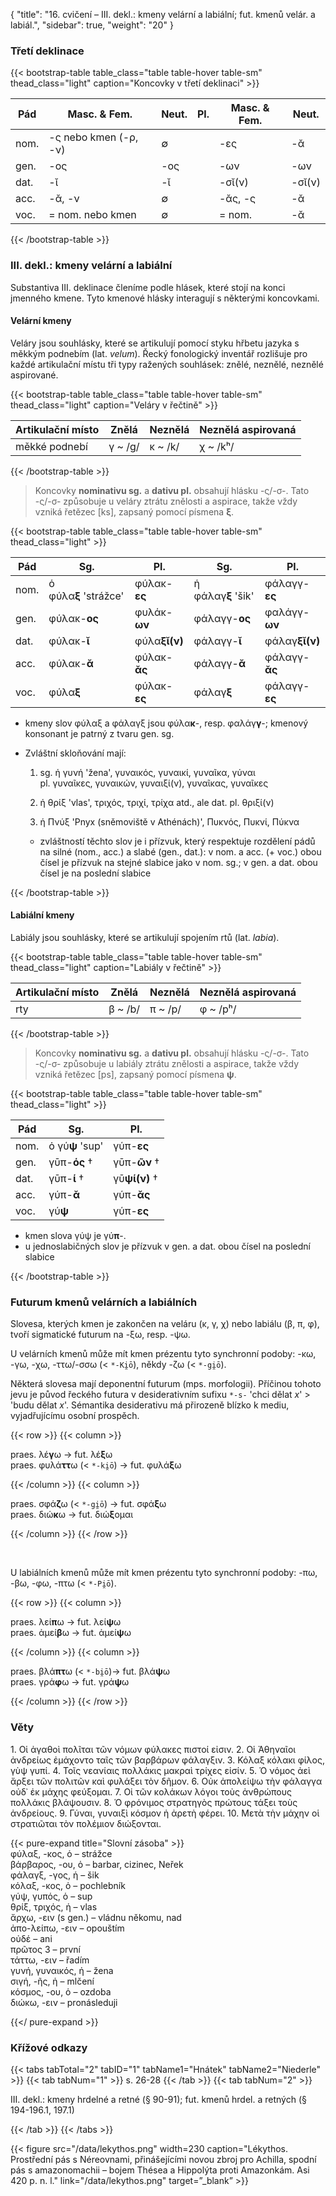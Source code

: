 {
"title": "16. cvičení – III. dekl.: kmeny velární a labiální; fut. kmenů velár. a labiál.",
    "sidebar": true,
    "weight": "20"
}

### Třetí deklinace

{{< bootstrap-table table_class="table table-hover table-sm" thead_class="light" caption="Koncovky v třetí deklinaci" >}}

| Pád  | Masc. & Fem.          | Neut. | Pl. | Masc. & Fem. | Neut.  |
| ---- | --------------------- | ----- | --- | ------------ | ------ |
| nom. | -ς nebo kmen (-ρ, -ν) | ∅     |     | -ες          | -ᾰ     |
| gen. | -ος                   | -ος   |     | -ων          | -ων    |
| dat. | -ῐ                    | -ῐ    |     | -σῐ(ν)       | -σῐ(ν) |
| acc. | -ᾰ, -ν                | ∅     |     | -ᾰς, -ς      | -ᾰ     |
| voc. | = nom. nebo kmen      | ∅     |     | = nom.       | -ᾰ     |

 {{< /bootstrap-table >}}

### III. dekl.: kmeny velární a labiální

Substantiva III. deklinace členíme podle hlásek, které stojí na konci jmenného kmene. Tyto kmenové hlásky interagují s některými koncovkami. 

#### Velární kmeny

Veláry jsou souhlásky, které se artikulují pomocí styku hřbetu jazyka s měkkým podnebím (lat. *velum*). Řecký fonologický inventář rozlišuje pro každé artikulační místu tři typy ražených souhlásek: znělé, neznělé, neznělé aspirované.

{{< bootstrap-table table_class="table table-hover table-sm" thead_class="light" caption="Veláry v řečtině" >}}

| Artikulační místo | Znělá   | Neznělá | Neznělá aspirovaná |
| ----------------- | ------- | ------- | ------------------ |
| měkké podnebí     | γ ~ /g/ | κ ~ /k/ | χ ~ /kʰ/           |

 {{< /bootstrap-table >}}

> Koncovky **nominativu sg.** a **dativu pl.** obsahují hlásku -ς/-σ-. Tato -ς/-σ- způsobuje u veláry ztrátu znělosti a aspirace, takže vždy vzniká řetězec [ks], zapsaný pomocí písmena **ξ**.  

{{< bootstrap-table table_class="table table-hover table-sm" thead_class="light" >}}

| Pád  | Sg.                   | Pl.           | Sg.                | Pl.            |
| ---- | --------------------- | ------------- | ------------------ | -------------- |
| nom. | ὁ φύλα**ξ** 'strážce' | φύλακ-**ες**  | ἡ φάλαγ**ξ** 'šik' | φάλαγγ-**ες**  |
| gen. | φύλακ-**ος**          | φυλάκ-__ων__  | φάλαγγ-**ος**      | φαλάγγ-**ων**  |
| dat. | φύλακ-**ῐ**           | φύλα**ξῐ(ν)** | φάλαγγ-**ῐ**       | φάλαγ**ξῐ(ν)** |
| acc. | φύλακ-**ᾰ**           | φύλακ-__ᾰς__  | φάλαγγ-**ᾰ**       | φάλαγγ-**ᾰς**  |
| voc. | φύλα**ξ**             | φύλακ-__ες__  | φάλαγ**ξ**         | φάλαγγ-**ες**  |

- kmeny slov φύλαξ a φάλαγξ jsou φύλα**κ**-, resp. φαλάγ**γ**-; kmenový konsonant je patrný z tvaru gen. sg. 

- Zvláštní skloňování mají:  
  
  1. sg. ἡ γυνή 'žena', γυναικός, γυναικί, γυναῖκα, γύναι  
     pl. γυναῖκες, γυναικών, γυναιξί(ν), γυναῖκας, γυναῖκες  
  
  2. ἡ θρίξ 'vlas', τριχός, τριχί, τρίχα atd., ale dat. pl. θριξί(ν)  
  
  3. ἡ Πνύξ 'Pnyx (sněmoviště v Athénách)', Πυκνός, Πυκνί, Πύκνα   
  - zvláštností těchto slov je i přízvuk, který respektuje rozdělení pádů na silné (nom., acc.) a slabé (gen., dat.): v nom. a acc. (+ voc.) obou čísel je přízvuk na stejné slabice jako v nom. sg.; v gen. a dat. obou čísel je na poslední slabice

{{< /bootstrap-table >}}

#### Labiální kmeny

Labiály jsou souhlásky, které se artikulují spojením rtů (lat. *labia*). 

{{< bootstrap-table table_class="table table-hover table-sm" thead_class="light" caption="Labiály v řečtině" >}}

| Artikulační místo | Znělá   | Neznělá | Neznělá aspirovaná |
| ----------------- | ------- | ------- | ------------------ |
| rty               | β ~ /b/ | π ~ /p/ | φ ~ /pʰ/           |

 {{< /bootstrap-table >}}

> Koncovky **nominativu sg.** a **dativu pl.** obsahují hlásku -ς/-σ-. Tato -ς/-σ- způsobuje u labiály ztrátu znělosti a aspirace, takže vždy vzniká řetězec [ps], zapsaný pomocí písmena **ψ**.  

{{< bootstrap-table table_class="table table-hover table-sm" thead_class="light" >}}

| Pád  | Sg.             | Pl.           |
| ---- | --------------- | ------------- |
| nom. | ὁ γύ**ψ** 'sup' | γύπ-**ες**    |
| gen. | γῡπ-**ός** †    | γῡπ-__ῶν__ †  |
| dat. | γῡπ-**ί** †     | γῡ**ψί(ν)** † |
| acc. | γύπ-**ᾰ**       | γύπ-__ᾰς__    |
| voc. | γύ**ψ**         | γύπ-__ες__    |

- kmen slova γύψ je γύ**π**-. 
- u jednoslabičných slov je přízvuk v gen. a dat. obou čísel na poslední slabice

{{< /bootstrap-table >}}

### Futurum kmenů velárních a labiálních

Slovesa, kterých kmen je zakončen na veláru (κ, γ, χ) nebo labiálu (β, π, φ), tvoří sigmatické futurum na -ξω, resp. -ψω. 

U velárních kmenů může mít kmen prézentu tyto synchronní podoby: -κω, -γω, -χω, -ττω/-σσω (< `*-Ki̯ō`), někdy -ζω (< `*-gi̯ō`).

Některá slovesa mají deponentní futurum (mps. morfologii). Příčinou tohoto jevu je původ řeckého futura v desiderativním sufixu `*-s-` 'chci dělat *x*' > 'budu dělat *x*'. Sémantika desiderativu má přirozeně blízko k mediu, vyjadřujícímu osobní prospěch. 

{{< row >}}
{{< column >}}

praes. λέ**γ**ω → fut. λέ**ξ**ω  
praes. φυλά**ττ**ω (< `*-ki̯ō`) → fut. φυλά**ξ**ω

{{< /column >}} 
{{< column >}}

praes. σφά**ζ**ω (< `*-gi̯ō`) → fut. σφά**ξ**ω  
praes. διώ**κ**ω → fut. διώ**ξ**ομαι

{{< /column >}} 
{{< /row >}}

&nbsp;

U labiálních kmenů může mít kmen prézentu tyto synchronní podoby: -πω, -βω, -φω, -πτω (< `*-Pi̯ō`).

{{< row >}}
{{< column >}}

praes. λεί**π**ω → fut. λεί**ψ**ω  
praes. ἀμεί**β**ω → fut. ἀμεί**ψ**ω

{{< /column >}} 
{{< column >}}

praes. βλά**πτ**ω (< `*-bi̯ō`)→ fut. βλά**ψ**ω  
praes. γρά**φ**ω → fut. γρά**ψ**ω

{{< /column >}} 
{{< /row >}}

### Věty

1\. Οἱ ἀγαθοὶ πολῖται τῶν νόμων φύλακες πιστοί εἰσιν. 2. Οἱ Ἀθηναῖοι ἀνδρείως ἐμάχοντο ταῖς τῶν βαρβάρων φάλαγξιν. 3. Κόλαξ κόλακι φίλος, γὺψ γυπί. 4. Τοῖς νεανίαις πολλάκις μακραὶ τρίχες εἰσίν. 5. Ὁ νόμος ἀεὶ ἄρξει τῶν πολιτῶν καὶ φυλάξει τὸν δῆμον. 6. Οὐκ ἀπολείψω τὴν φάλαγγα οὐδ᾽ ἐκ μάχης φεύξομαι. 7. Οἱ τῶν κολάκων λόγοι τοὺς ἀνθρώπους πολλάκις βλάψουσιν. 8. Ὁ φρόνιμος στρατηγὸς πρώτους τάξει τοὺς ἀνδρείους. 9. Γύναι, γυναιξὶ κόσμον ἡ ἀρετὴ φέρει. 10. Μετὰ τὴν μάχην οἱ στρατιῶται τὸν πολέμιον διώξονται.

{{< pure-expand title="Slovní zásoba" >}}      
φύλαξ, -κος, ὁ – strážce  
βάρβαρος, -ου, ὁ – barbar, cizinec, Neřek  
φάλαγξ, -γος, ἡ – šik  
κόλαξ, -κος, ὁ – pochlebník  
γύψ, γυπός, ὁ – sup  
θρίξ, τριχός, ἡ – vlas  
ἄρχω, -ειν (s gen.) – vládnu někomu, nad  
ἀπο-λείπω, -ειν – opouštím  
οὐδέ – ani  
πρῶτος 3 – první  
τάττω, -ειν – řadím  
γυνή, γυναικός, ἡ – žena  
σιγή, -ῆς, ἡ – mlčení  
κόσμος, -ου, ὁ – ozdoba   
διώκω, -ειν – pronásleduji

{{</ pure-expand >}}

### Křížové odkazy

{{< tabs tabTotal="2" tabID="1" tabName1="Hnátek" tabName2="Niederle" >}}
{{< tab tabNum="1" >}}
s. 26-28
{{< /tab >}}
{{< tab tabNum="2" >}}

III. dekl.: kmeny hrdelné a retné (§ 90-91); fut. kmenů hrdel. a retných
(§ 194-196.1, 197.1)

{{< /tab >}}
{{< /tabs >}}

{{< figure src="/data/lekythos.png" width=230 caption="Lékythos. Prostřední pás s Néreovnami, přinášejícími novou zbroj pro Achilla, spodní pás s amazonomachii – bojem Thésea a Hippolýta proti Amazonkám. Asi 420 p. n. l." link="/data/lekythos.png" target=”_blank” >}}